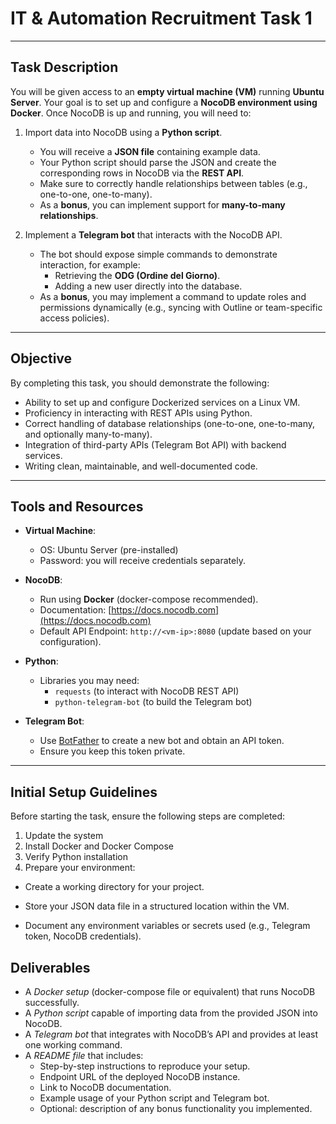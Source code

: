 # IT & Automation Recruitment Task 1
---

## Task Description
You will be given access to an **empty virtual machine (VM)** running **Ubuntu Server**. 
Your goal is to set up and configure a **NocoDB environment using Docker**. 
Once NocoDB is up and running, you will need to:

1. Import data into NocoDB using a **Python script**.  
   - You will receive a **JSON file** containing example data.  
   - Your Python script should parse the JSON and create the corresponding rows in NocoDB via the **REST API**.  
   - Make sure to correctly handle relationships between tables (e.g., one-to-one, one-to-many).  
   - As a **bonus**, you can implement support for **many-to-many relationships**.

2. Implement a **Telegram bot** that interacts with the NocoDB API.  
   - The bot should expose simple commands to demonstrate interaction, for example:  
     - Retrieving the **ODG (Ordine del Giorno)**.  
     - Adding a new user directly into the database.  
   - As a **bonus**, you may implement a command to update roles and permissions dynamically 
    (e.g., syncing with Outline or team-specific access policies).  

---

## Objective
By completing this task, you should demonstrate the following:
- Ability to set up and configure Dockerized services on a Linux VM.  
- Proficiency in interacting with REST APIs using Python.  
- Correct handling of database relationships (one-to-one, one-to-many, and optionally many-to-many).  
- Integration of third-party APIs (Telegram Bot API) with backend services.  
- Writing clean, maintainable, and well-documented code.  

---

## Tools and Resources
- **Virtual Machine**:  
  - OS: Ubuntu Server (pre-installed)  
  - Password: you will receive credentials separately.

- **NocoDB**:  
  - Run using **Docker** (docker-compose recommended).  
  - Documentation: [https://docs.nocodb.com](https://docs.nocodb.com)  
  - Default API Endpoint: `http://<vm-ip>:8080` (update based on your configuration).  

- **Python**:  
  - Libraries you may need:  
    - `requests` (to interact with NocoDB REST API)  
    - `python-telegram-bot` (to build the Telegram bot)  

- **Telegram Bot**:  
  - Use [BotFather](https://core.telegram.org/bots#botfather) to create a new bot and obtain an API token.  
  - Ensure you keep this token private.  

---

## Initial Setup Guidelines
Before starting the task, ensure the following steps are completed:  

1. Update the system
2. Install Docker and Docker Compose
3. Verify Python installation
4. Prepare your environment:

- Create a working directory for your project.

- Store your JSON data file in a structured location within the VM.

- Document any environment variables or secrets used (e.g., Telegram token, NocoDB credentials).


## Deliverables
- A *Docker setup* (docker-compose file or equivalent) that runs NocoDB successfully.
- A *Python script* capable of importing data from the provided JSON into NocoDB.
- A *Telegram bot* that integrates with NocoDB’s API and provides at least one working command.
- A *README file* that includes:
    - Step-by-step instructions to reproduce your setup.
    - Endpoint URL of the deployed NocoDB instance.
    - Link to NocoDB documentation.
    - Example usage of your Python script and Telegram bot.
    - Optional: description of any bonus functionality you implemented.
